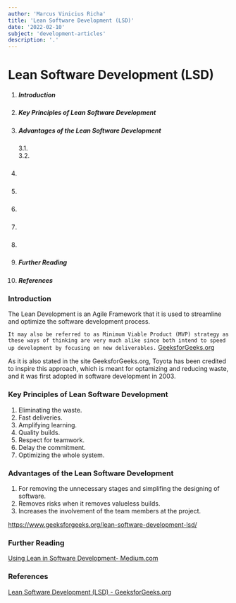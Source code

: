 ```yaml
---
author: 'Marcus Vinicius Richa'
title: 'Lean Software Development (LSD)'
date: '2022-02-10'
subject: 'development-articles'
description: '.'
---
```


# Lean Software Development (LSD)

1. ##### Introduction  
2. ##### Key Principles of Lean Software Development
3. ##### Advantages of the Lean Software Development
	3.1.	
	3.2.
4. ##### 
5. ##### 
6. ##### 
7. ##### 
8. ##### 
9. ##### Further Reading
10. ##### References

### Introduction

The Lean Development is an Agile Framework that it is used to streamline and optimize the software development process.

`It may also be referred to as Minimum Viable Product (MVP) strategy as these ways of thinking are very much alike since both intend to speed up development by focusing on new deliverables.`
[GeeksforGeeks.org](https://www.geeksforgeeks.org/lean-software-development-lsd/)


As it is also stated in the site GeeksforGeeks.org, Toyota has been credited to inspire this approach, which is meant for optamizing and reducing waste, and it was first adopted in software development in 2003.

### Key Principles of Lean Software Development

1. Eliminating the waste.
2. Fast deliveries.
3. Amplifying learning.
4. Quality builds.
5. Respect for teamwork.
6. Delay the commitment.
7. Optimizing the whole system.

### Advantages of the Lean Software Development

1. For removing the unnecessary stages and simplifing the designing of software.
2. Removes risks when it removes valueless builds.
3. Increases the involvement of the team members at the project.




https://www.geeksforgeeks.org/lean-software-development-lsd/

### Further Reading

[Using Lean in Software Development- Medium.com](https://medium.com/kayvan-kaseb/using-lean-in-software-development-1b01bbb98d6e)

### References


[Lean Software Development (LSD) - GeeksforGeeks.org](https://www.geeksforgeeks.org/lean-software-development-lsd/)

[]()

